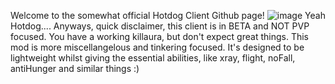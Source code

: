 Welcome to the somewhat official Hotdog Client Github page!
![image](https://github.com/user-attachments/assets/45c2d3ab-0745-446a-a199-41f6031ab1cc)
Yeah Hotdog....
Anyways, quick disclaimer, this client is in BETA and NOT PVP focused. 
You have a working killaura, but don't expect great things.
This mod is more miscellangelous and tinkering focused.
It's designed to be lightweight whilst giving the essential abilities,
like xray, flight, noFall, antiHunger and similar things :)

